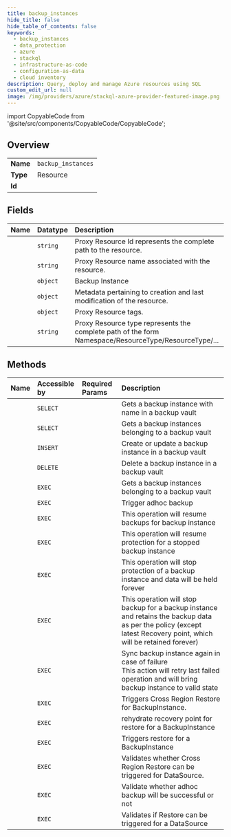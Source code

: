 ```yaml
---
title: backup_instances
hide_title: false
hide_table_of_contents: false
keywords:
  - backup_instances
  - data_protection
  - azure    
  - stackql
  - infrastructure-as-code
  - configuration-as-data
  - cloud inventory
description: Query, deploy and manage Azure resources using SQL
custom_edit_url: null
image: /img/providers/azure/stackql-azure-provider-featured-image.png
---
```


import CopyableCode from '@site/src/components/CopyableCode/CopyableCode';




## Overview
<table><tbody>
<tr><td><b>Name</b></td><td><code>backup_instances</code></td></tr>
<tr><td><b>Type</b></td><td>Resource</td></tr>
<tr><td><b>Id</b></td><td><CopyableCode code="azure.data_protection.backup_instances" /></td></tr>
</tbody></table>

## Fields
| Name | Datatype | Description |
|:-----|:---------|:------------|
| <CopyableCode code="id" /> | `string` | Proxy Resource Id represents the complete path to the resource. |
| <CopyableCode code="name" /> | `string` | Proxy Resource name associated with the resource. |
| <CopyableCode code="properties" /> | `object` | Backup Instance |
| <CopyableCode code="systemData" /> | `object` | Metadata pertaining to creation and last modification of the resource. |
| <CopyableCode code="tags" /> | `object` | Proxy Resource tags. |
| <CopyableCode code="type" /> | `string` | Proxy Resource type represents the complete path of the form Namespace/ResourceType/ResourceType/... |
## Methods
| Name | Accessible by | Required Params | Description |
|:-----|:--------------|:----------------|:------------|
| <CopyableCode code="get" /> | `SELECT` | <CopyableCode code="backupInstanceName, resourceGroupName, subscriptionId, vaultName" /> | Gets a backup instance with name in a backup vault |
| <CopyableCode code="list" /> | `SELECT` | <CopyableCode code="resourceGroupName, subscriptionId, vaultName" /> | Gets a backup instances belonging to a backup vault |
| <CopyableCode code="create_or_update" /> | `INSERT` | <CopyableCode code="backupInstanceName, resourceGroupName, subscriptionId, vaultName" /> | Create or update a backup instance in a backup vault |
| <CopyableCode code="delete" /> | `DELETE` | <CopyableCode code="backupInstanceName, resourceGroupName, subscriptionId, vaultName" /> | Delete a backup instance in a backup vault |
| <CopyableCode code="_list" /> | `EXEC` | <CopyableCode code="resourceGroupName, subscriptionId, vaultName" /> | Gets a backup instances belonging to a backup vault |
| <CopyableCode code="adhoc_backup" /> | `EXEC` | <CopyableCode code="backupInstanceName, resourceGroupName, subscriptionId, vaultName, data__backupRuleOptions" /> | Trigger adhoc backup  |
| <CopyableCode code="resume_backups" /> | `EXEC` | <CopyableCode code="backupInstanceName, resourceGroupName, subscriptionId, vaultName" /> | This operation will resume backups for backup instance |
| <CopyableCode code="resume_protection" /> | `EXEC` | <CopyableCode code="backupInstanceName, resourceGroupName, subscriptionId, vaultName" /> | This operation will resume protection for a stopped backup instance |
| <CopyableCode code="stop_protection" /> | `EXEC` | <CopyableCode code="backupInstanceName, resourceGroupName, subscriptionId, vaultName" /> | This operation will stop protection of a backup instance and data will be held forever |
| <CopyableCode code="suspend_backups" /> | `EXEC` | <CopyableCode code="backupInstanceName, resourceGroupName, subscriptionId, vaultName" /> | This operation will stop backup for a backup instance and retains the backup data as per the policy (except latest Recovery point, which will be retained forever) |
| <CopyableCode code="sync_backup_instance" /> | `EXEC` | <CopyableCode code="backupInstanceName, resourceGroupName, subscriptionId, vaultName" /> | Sync backup instance again in case of failure<br />This action will retry last failed operation and will bring backup instance to valid state |
| <CopyableCode code="trigger_cross_region_restore" /> | `EXEC` | <CopyableCode code="location, resourceGroupName, subscriptionId, data__crossRegionRestoreDetails, data__restoreRequestObject" /> | Triggers Cross Region Restore for BackupInstance. |
| <CopyableCode code="trigger_rehydrate" /> | `EXEC` | <CopyableCode code="backupInstanceName, resourceGroupName, subscriptionId, vaultName, data__recoveryPointId, data__rehydrationRetentionDuration" /> | rehydrate recovery point for restore for a BackupInstance |
| <CopyableCode code="trigger_restore" /> | `EXEC` | <CopyableCode code="backupInstanceName, resourceGroupName, subscriptionId, vaultName, data__objectType, data__restoreTargetInfo, data__sourceDataStoreType" /> | Triggers restore for a BackupInstance |
| <CopyableCode code="validate_cross_region_restore" /> | `EXEC` | <CopyableCode code="location, resourceGroupName, subscriptionId, data__crossRegionRestoreDetails, data__restoreRequestObject" /> | Validates whether Cross Region Restore can be triggered for DataSource. |
| <CopyableCode code="validate_for_backup" /> | `EXEC` | <CopyableCode code="resourceGroupName, subscriptionId, vaultName, data__backupInstance" /> | Validate whether adhoc backup will be successful or not |
| <CopyableCode code="validate_for_restore" /> | `EXEC` | <CopyableCode code="backupInstanceName, resourceGroupName, subscriptionId, vaultName, data__restoreRequestObject" /> | Validates if Restore can be triggered for a DataSource |
